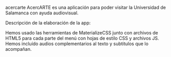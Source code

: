 acercarte
AcercARTE es una aplicación para poder visitar la Universidad de Salamanca con ayuda audiovisual.

Descripción de la elaboración de la app:

Hemos usado las herramientas de MaterializeCSS junto con archivos de HTML5 para cada parte del menú con hojas de estilo CSS y archivos JS. Hemos incluído audios complementarios al texto y subtitulos que lo acompañan.
